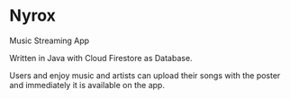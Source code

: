 # Nyrox
Music Streaming App

Written in Java with Cloud Firestore as Database. 

Users and enjoy music and artists can upload their songs with the poster and immediately it is available on the app.  
